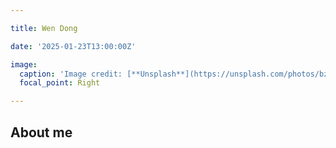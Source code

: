 ```yaml
---

title: Wen Dong 

date: '2025-01-23T13:00:00Z'

image:
  caption: 'Image credit: [**Unsplash**](https://unsplash.com/photos/bzdhc5b3Bxs)'
  focal_point: Right

---
```

## About me

